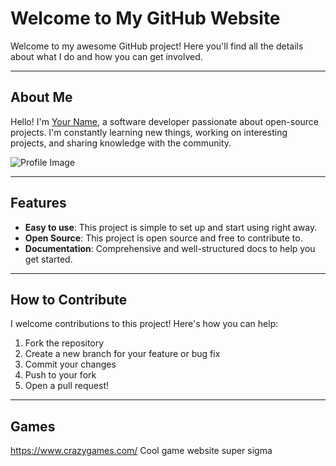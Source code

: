 # Welcome to My GitHub Website

Welcome to my awesome GitHub project! Here you'll find all the details about what I do and how you can get involved.

---

## About Me

Hello! I'm [Your Name](https://www.github.com/yourprofile), a software developer passionate about open-source projects. I'm constantly learning new things, working on interesting projects, and sharing knowledge with the community.

![Profile Image](https://www.github.com/yourprofile/image.jpg)

---

## Features

- **Easy to use**: This project is simple to set up and start using right away.
- **Open Source**: This project is open source and free to contribute to.
- **Documentation**: Comprehensive and well-structured docs to help you get started.

---

## How to Contribute

I welcome contributions to this project! Here's how you can help:

1. Fork the repository
2. Create a new branch for your feature or bug fix
3. Commit your changes
4. Push to your fork
5. Open a pull request!

---


## Games
https://www.crazygames.com/ Cool game website super sigma

